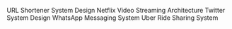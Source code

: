 URL Shortener System Design
Netflix Video Streaming Architecture
Twitter System Design
WhatsApp Messaging System
Uber Ride Sharing System